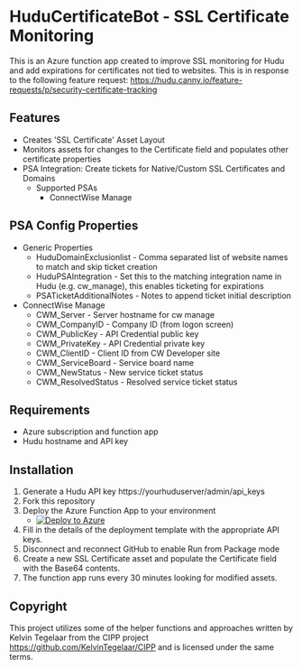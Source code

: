 # HuduCertificateBot - SSL Certificate Monitoring

This is an Azure function app created to improve SSL monitoring for Hudu and add expirations for certificates not tied to websites. This is in response to the following feature request: https://hudu.canny.io/feature-requests/p/security-certificate-tracking

## Features
- Creates 'SSL Certificate' Asset Layout
- Monitors assets for changes to the Certificate field and populates other certificate properties
- PSA Integration: Create tickets for Native/Custom SSL Certificates and Domains
    - Supported PSAs 
        - ConnectWise Manage

## PSA Config Properties
- Generic Properties
    - HuduDomainExclusionlist - Comma separated list of website names to match and skip ticket creation
    - HuduPSAIntegration - Set this to the matching integration name in Hudu (e.g. cw_manage), this enables ticketing for expirations
    - PSATicketAdditionalNotes - Notes to append ticket initial description 
- ConnectWise Manage
    - CWM_Server - Server hostname for cw manage
    - CWM_CompanyID - Company ID (from logon screen)
    - CWM_PublicKey - API Credential public key
    - CWM_PrivateKey - API Credential private key
    - CWM_ClientID - Client ID from CW Developer site
    - CWM_ServiceBoard - Service board name
    - CWM_NewStatus - New service ticket status
    - CWM_ResolvedStatus - Resolved service ticket status

## Requirements
- Azure subscription and function app
- Hudu hostname and API key

## Installation
1. Generate a Hudu API key https://yourhuduserver/admin/api_keys
2. Fork this repository
3. Deploy the Azure Function App to your environment 
    - [![Deploy to Azure](https://aka.ms/deploytoazurebutton)](https://portal.azure.com/#create/Microsoft.Template/uri/https%3A%2F%2Fraw.githubusercontent.com%2Fjohnduprey%2FHuduCertificateBot%2Fmain%2FDeployment%2FAzureDeployment.json)
4. Fill in the details of the deployment template with the appropriate API keys.
5. Disconnect and reconnect GitHub to enable Run from Package mode
6. Create a new SSL Certificate asset and populate the Certificate field with the Base64 contents.
7. The function app runs every 30 minutes looking for modified assets.

## Copyright
This project utilizes some of the helper functions and approaches written by Kelvin Tegelaar from the CIPP project https://github.com/KelvinTegelaar/CIPP and is licensed under the same terms.